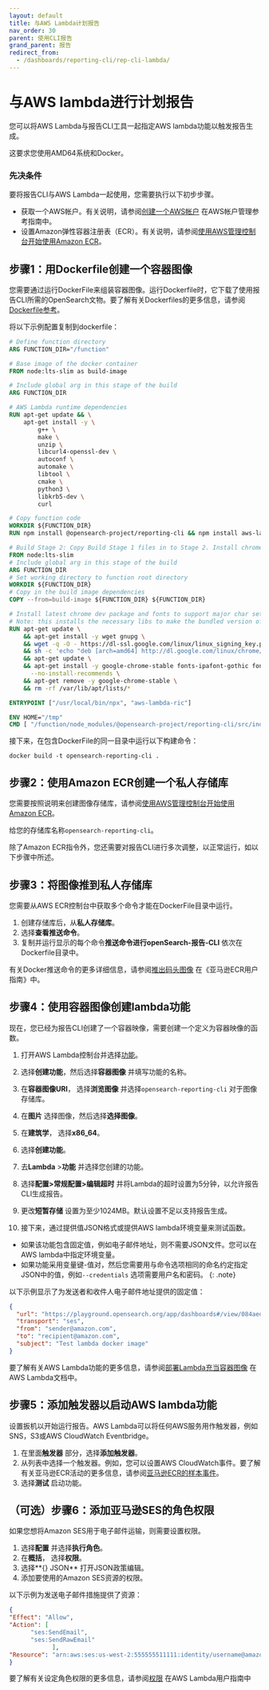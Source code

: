 ```yaml
---
layout: default
title: 与AWS Lambda计划报告
nav_order: 30
parent: 使用CLI报告
grand_parent: 报告
redirect_from:
  - /dashboards/reporting-cli/rep-cli-lambda/
---
```


# 与AWS lambda进行计划报告

您可以将AWS Lambda与报告CLI工具一起指定AWS lambda功能以触发报告生成。

这要求您使用AMD64系统和Docker。

### 先决条件

要将报告CLI与AWS Lambda一起使用，您需要执行以下初步步骤。

- 获取一个AWS帐户。有关说明，请参阅[创建一个AWS帐户](https://docs.aws.amazon.com/accounts/latest/reference/manage-acct-creating.html) 在AWS帐户管理参考指南中。
- 设置Amazon弹性容器注册表（ECR）。有关说明，请参阅[使用AWS管理控制台开始使用Amazon ECR](https://docs.aws.amazon.com/AmazonECR/latest/userguide/getting-started-console.html)。

## 步骤1：用Dockerfile创建一个容器图像

您需要通过运行DockerFile来组装容器图像。运行Dockerfile时，它下载了使用报告CLI所需的OpenSearch文物。要了解有关Dockerfiles的更多信息，请参阅[Dockerfile参考](https://docs.docker.com/engine/reference/builder/)。

将以下示例配置复制到dockerfile：

```dockerfile
# Define function directory
ARG FUNCTION_DIR="/function"

# Base image of the docker container
FROM node:lts-slim as build-image

# Include global arg in this stage of the build
ARG FUNCTION_DIR

# AWS Lambda runtime dependencies
RUN apt-get update && \
    apt-get install -y \
        g++ \
        make \
        unzip \
        libcurl4-openssl-dev \
        autoconf \
        automake \
        libtool \
        cmake \
        python3 \
        libkrb5-dev \
        curl

# Copy function code
WORKDIR ${FUNCTION_DIR}
RUN npm install @opensearch-project/reporting-cli && npm install aws-lambda-ric

# Build Stage 2: Copy Build Stage 1 files in to Stage 2. Install chrome, then remove chrome to keep the dependencies.
FROM node:lts-slim
# Include global arg in this stage of the build
ARG FUNCTION_DIR
# Set working directory to function root directory
WORKDIR ${FUNCTION_DIR}
# Copy in the build image dependencies
COPY --from=build-image ${FUNCTION_DIR} ${FUNCTION_DIR}

# Install latest chrome dev package and fonts to support major char sets (Chinese, Japanese, Arabic, Hebrew, Thai and a few others)
# Note: this installs the necessary libs to make the bundled version of Chromium that Puppeteer installs, work.
RUN apt-get update \
    && apt-get install -y wget gnupg \
    && wget -q -O - https://dl-ssl.google.com/linux/linux_signing_key.pub | apt-key add - \
    && sh -c 'echo "deb [arch=amd64] http://dl.google.com/linux/chrome/deb/ stable main" >> /etc/apt/sources.list.d/google.list' \
    && apt-get update \
    && apt-get install -y google-chrome-stable fonts-ipafont-gothic fonts-wqy-zenhei fonts-thai-tlwg fonts-kacst fonts-freefont-ttf libxss1 \
      --no-install-recommends \
    && apt-get remove -y google-chrome-stable \
    && rm -rf /var/lib/apt/lists/*

ENTRYPOINT ["/usr/local/bin/npx", "aws-lambda-ric"]

ENV HOME="/tmp"
CMD [ "/function/node_modules/@opensearch-project/reporting-cli/src/index.handler" ]

```

接下来，在包含DockerFile的同一目录中运行以下构建命令：

```
docker build -t opensearch-reporting-cli .
```

## 步骤2：使用Amazon ECR创建一个私人存储库

您需要按照说明来创建图像存储库，请参阅[使用AWS管理控制台开始使用Amazon ECR](https://docs.aws.amazon.com/AmazonECR/latest/userguide/getting-started-console.html)。

给您的存储库名称`opensearch-reporting-cli`。

除了Amazon ECR指令外，您还需要对报告CLI进行多次调整，以正常运行，如以下步骤中所述。

## 步骤3：将图像推到私人存储库

您需要从AWS ECR控制台中获取多个命令才能在DockerFile目录中运行。

1. 创建存储库后，从**私人存储库**。
1. 选择**查看推送命令**。
1. 复制并运行显示的每个命令**推送命令进行openSearch-报告-CLI** 依次在Dockerfile目录中。

有关Docker推送命令的更多详细信息，请参阅[推出码头图像](https://docs.aws.amazon.com/AmazonECR/latest/userguide/docker-push-ecr-image.html) 在《亚马逊ECR用户指南》中。

## 步骤4：使用容器图像创建lambda功能

现在，您已经为报告CLI创建了一个容器映像，需要创建一个定义为容器映像的函数。

1. 打开AWS Lambda控制台并选择[功能](https://us-west-2.console.aws.amazon.com/lambda/home?region=us-west-2#/functions)。
1. 选择**创建功能**，然后选择**容器图像** 并填写功能的名称。
1. 在**容器图像URI**， 选择**浏览图像** 并选择`opensearch-reporting-cli` 对于图像存储库。
1. 在**图片** 选择图像，然后选择**选择图像**。
1. 在**建筑学**， 选择**x86_64**。
1. 选择**创建功能**。
1. 去**Lambda** >**功能** 并选择您创建的功能。
1. 选择**配置>常规配置>编辑超时** 并将Lambda的超时设置为5分钟，以允许报告CLI生成报告。
1. 更改**短暂存储** 设置为至少1024MB。默认设置不足以支持报告生成。

1. 接下来，通过提供值JSON格式或提供AWS lambda环境变量来测试函数。

- 如果该功能包含固定值，例如电子邮件地址，则不需要JSON文件。您可以在AWS lambda中指定环境变量。
- 如果功能采用变量键-值对，然后您需要用与命令选项相同的命名约定指定JSON中的值，例如`--credentials` 选项需要用户名和密码。
{: .note}

 以下示例显示了为发送者和收件人电子邮件地址提供的固定值：

```json
{
  "url": "https://playground.opensearch.org/app/dashboards#/view/084aed50-6f48-11ed-a3d5-1ddbf0afc873",
  "transport": "ses",
  "from": "sender@amazon.com", 
  "to": "recipient@amazon.com", 
  "subject": "Test lambda docker image"
}
```

要了解有关AWS Lambda功能的更多信息，请参阅[部署Lambda充当容器图像](https://docs.aws.amazon.com/lambda/latest/dg/gettingstarted-images.html) 在AWS Lambda文档中。
## 步骤5：添加触发器以启动AWS lambda功能

设置扳机以开始运行报告。AWS Lambda可以将任何AWS服务用作触发器，例如SNS，S3或AWS CloudWatch Eventbridge。

1. 在里面**触发器** 部分，选择**添加触发器**。
1. 从列表中选择一个触发器。例如，您可以设置AWS CloudWatch事件。要了解有关亚马逊ECR活动的更多信息，请参阅[亚马逊ECR的样本事件](https://docs.aws.amazon.com/AmazonECR/latest/userguide/ecr-eventbridge.html#ecr-eventbridge-bus)。
1. 选择**测试** 启动功能。

## （可选）步骤6：添加亚马逊SES的角色权限

如果您想将Amazon SES用于电子邮件运输，则需要设置权限。

1. 选择**配置** 并选择**执行角色**。
1. 在**概括**， 选择**权限**。
1. 选择**{} JSON** 打开JSON政策编辑。
1. 添加要使用的Amazon SES资源的权限。

以下示例为发送电子邮件措施提供了资源：

```json
{
"Effect": "Allow",
"Action": [
      "ses:SendEmail",
      "ses:SendRawEmail"
            ],
"Resource": "arn:aws:ses:us-west-2:555555511111:identity/username@amazon.com"
}
```

要了解有关设定角色权限的更多信息，请参阅[权限](https://docs.aws.amazon.com/lambda/latest/dg/gettingstarted-images.html#gettingstarted-images-permissions) 在AWS Lambda用户指南中

